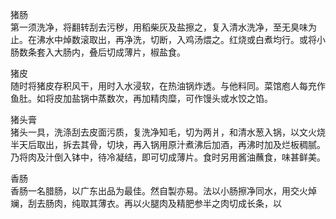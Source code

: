 猪肠  
第一须洗净，将翻转刮去污秽，用稻柴灰及盐擦之，复入清水洗净，至无臭味为止。在沸水中焯数滚取出，再净洗，切断，入鸡汤煨之。红烧或白煮均行。或将小肠数条套入大肠内，叠后切成薄片，椒盐食。  

猪皮  
随时将猪皮存积风干，用时入水浸软，在热油锅炸透。与他料同。菜馆庖人每充作鱼肚。如将皮加盐锅中蒸数次，再加精肉糜，可作馒头或水饺之馅。  

猪头膏  
猪头一具，洗涤刮去皮面污质，复洗净知毛，切为两爿，和清水葱入锅，以文火烧半天后取出，拆去其骨，切块，再入锅用原汁煮沸后加酒，再沸时加及烂板稠腻。乃将肉及汁倒入钵中，待冷凝结，即可切成薄片。食时另用酱油蘸食，味甚鲜美。  

香肠  
香肠一名腊肠，以广东出品为最佳。然自製亦易。法以小肠擦净同水，用交火焯斓，刮去肠肉，纯取其薄衣。再以火腿肉及精肥参半之肉切成长条，以